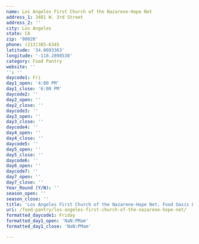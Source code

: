 ```yaml
---
name: Los Angeles First Church of the Nazarene-Hope Net
address_1: 3401 W. 3rd Street
address_2: ''
city: Los Angeles
state: CA
zip: '90020'
phone: (213)385-6345
latitude: '34.0693363'
longitude: '-118.2898538'
category: Food Pantry
website: ''
'': ''
daycode1: Fri
day1_open: '4:00 PM'
day1_close: '6:00 PM'
daycode2: ''
day2_open: ''
day2_close: ''
daycode3: ''
day3_open: ''
day3_close: ''
daycode4: ''
day4_open: ''
day4_close: ''
daycode5: ''
day5_open: ''
day5_close: ''
daycode6: ''
day6_open: ''
daycode7: ''
day7_open: ''
day7_close: ''
Year_Round (Y/N): ''
season_open: ''
season_close: ''
title: 'Los Angeles First Church of the Nazarene-Hope Net, Food Oasis Los Angeles'
uri: /food-pantry/los-angeles-first-church-of-the-nazarene-hope-net/
formatted_daycode1: Friday
formatted_day1_open: 'NaN:PMam'
formatted_day1_close: 'NaN:PMam'

---
```

